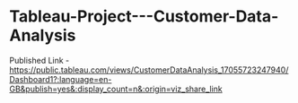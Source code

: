# Tableau-Project---Customer-Data-Analysis

Published Link - https://public.tableau.com/views/CustomerDataAnalysis_17055723247940/Dashboard1?:language=en-GB&publish=yes&:display_count=n&:origin=viz_share_link
